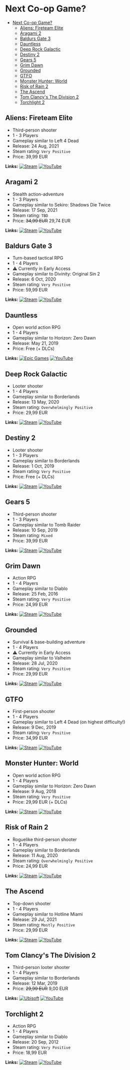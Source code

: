 # Next Co-op Game?

- [Next Co-op Game?](#next-co-op-game)
  * [Aliens: Fireteam Elite](#aliens-fireteam-elite)
  * [Aragami 2](#aragami-2)
  * [Baldurs Gate 3](#baldurs-gate-3)
  * [Dauntless](#dauntless)
  * [Deep Rock Galactic](#deep-rock-galactic)
  * [Destiny 2](#destiny-2)
  * [Gears 5](#gears-5)
  * [Grim Dawn](#grim-dawn)
  * [Grounded](#grounded)
  * [GTFO](#gtfo)
  * [Monster Hunter: World](#monster-hunter-world)
  * [Risk of Rain 2](#risk-of-rain-2)
  * [The Ascend](#the-ascend)
  * [Tom Clancy's The Division 2](#tom-clancys-the-division-2)
  * [Torchlight 2](#torchlight-2)

## Aliens: Fireteam Elite

* Third-person shooter
* 1 - 3 Players
* Gameplay similar to Left 4 Dead
* Release: 24 Aug, 2021
* Steam rating: `Very Positive`
* Price: 39,99 EUR

**Links:** [![Steam](https://img.shields.io/badge/steam-%23000000.svg?style=for-the-badge&logo=steam&logoColor=white)](https://store.steampowered.com/app/1549970/Aliens_Fireteam_Elite/) [![YouTube](https://img.shields.io/badge/Review-%23FF0000.svg?style=for-the-badge&logo=YouTube&logoColor=white)](https://www.youtube.com/watch?v=rM7eaxkkVGo)

## Aragami 2

* Stealth action-adventure
* 1 - 3 Players
* Gameplay similar to Sekiro: Shadows Die Twice
* Release: 17 Sep, 2021
* Steam rating: `TBD`
* Price: <s>34,99 EUR</s> 29,74 EUR

**Links:** [![Steam](https://img.shields.io/badge/steam-%23000000.svg?style=for-the-badge&logo=steam&logoColor=white)](https://store.steampowered.com/app/1158370/Aragami_2/) [![YouTube](https://img.shields.io/badge/Preview-%23FF0000.svg?style=for-the-badge&logo=YouTube&logoColor=white)](https://www.youtube.com/watch?v=EnFBtSC5gNA)

## Baldurs Gate 3

* Turn-based tactical RPG
* 1 - 4 Players
* :warning: Currently in Early Access
* Gameplay similar to Divinity: Original Sin 2
* Release: 6 Oct, 2020
* Steam rating: `Very Positive`
* Price: 59,99 EUR

**Links:** [![Steam](https://img.shields.io/badge/steam-%23000000.svg?style=for-the-badge&logo=steam&logoColor=white)](https://store.steampowered.com/app/1086940/Baldurs_Gate_3/) [![YouTube](https://img.shields.io/badge/Review-%23FF0000.svg?style=for-the-badge&logo=YouTube&logoColor=white)](https://www.youtube.com/watch?v=OgVvcGTuCjg)

## Dauntless

* Open world action RPG
* 1 - 4 Players
* Gameplay similar to Horizon: Zero Dawn
* Release: May 21, 2019
* Price: Free (+ DLCs)

**Links:** [![Epic Games](https://img.shields.io/badge/epicgames-%23313131.svg?style=for-the-badge&logo=epicgames&logoColor=white)](https://www.epicgames.com/store/de/p/dauntless?sub_id=phoenix_labs) [![YouTube](https://img.shields.io/badge/Review-%23FF0000.svg?style=for-the-badge&logo=YouTube&logoColor=white)](https://www.youtube.com/watch?v=3VWMmQ000TY)

## Deep Rock Galactic

* Looter shooter
* 1 - 4 Players
* Gameplay similar to Borderlands
* Release: 13 May, 2020
* Steam rating: `Overwhelmingly Positive`
* Price: 29,99 EUR

**Links:** [![Steam](https://img.shields.io/badge/steam-%23000000.svg?style=for-the-badge&logo=steam&logoColor=white)](https://store.steampowered.com/app/548430/Deep_Rock_Galactic/) [![YouTube](https://img.shields.io/badge/Review-%23FF0000.svg?style=for-the-badge&logo=YouTube&logoColor=white)](https://www.youtube.com/watch?v=To7EJR3VAMA)

## Destiny 2

* Looter shooter
* 1 - 3 Players
* Gameplay similar to Borderlands
* Release: 1 Oct, 2019
* Steam rating: `Very Positive`
* Price: Free (+ DLCs)

**Links:** [![Steam](https://img.shields.io/badge/steam-%23000000.svg?style=for-the-badge&logo=steam&logoColor=white)](https://store.steampowered.com/app/1085660/Destiny_2/) [![YouTube](https://img.shields.io/badge/Review-%23FF0000.svg?style=for-the-badge&logo=YouTube&logoColor=white)](https://www.youtube.com/watch?v=0km1nOUATJY)

## Gears 5

* Third-person shooter
* 1 - 3 Players
* Gameplay similar to Tomb Raider
* Release: 10 Sep, 2019
* Steam rating: `Mixed`
* Price: 39,99 EUR

**Links:** [![Steam](https://img.shields.io/badge/steam-%23000000.svg?style=for-the-badge&logo=steam&logoColor=white)](https://store.steampowered.com/app/1097840/Gears_5/) [![YouTube](https://img.shields.io/badge/Review-%23FF0000.svg?style=for-the-badge&logo=YouTube&logoColor=white)](https://www.youtube.com/watch?v=nCV9qB7suho)

## Grim Dawn

* Action RPG
* 1 - 4 Players
* Gameplay similar to Diablo
* Release: 25 Feb, 2016
* Steam rating: `Very Positive`
* Price: 24,99 EUR

**Links:** [![Steam](https://img.shields.io/badge/steam-%23000000.svg?style=for-the-badge&logo=steam&logoColor=white)](https://store.steampowered.com/app/219990/Grim_Dawn/) [![YouTube](https://img.shields.io/badge/Review-%23FF0000.svg?style=for-the-badge&logo=YouTube&logoColor=white)](https://www.youtube.com/watch?v=utosY8VCUdk)

## Grounded

* Survival & base-building adventure
* 1 - 4 Players
* :warning: Currently in Early Access
* Gameplay similar to Valheim
* Release: 28 Jul, 2020
* Steam rating: `Very Positive`
* Price: 29,99 EUR

**Links:** [![Steam](https://img.shields.io/badge/steam-%23000000.svg?style=for-the-badge&logo=steam&logoColor=white)](https://store.steampowered.com/app/962130/Grounded/) [![YouTube](https://img.shields.io/badge/Review-%23FF0000.svg?style=for-the-badge&logo=YouTube&logoColor=white)](https://www.youtube.com/watch?v=81-yOtAekHE)

## GTFO

* First-person shooter
* 1 - 4 Players
* Gameplay similar to Left 4 Dead (on highest difficulty!)
* Release: 9 Dec, 2019
* Steam rating: `Very Positive`
* Price: 34,99 EUR

**Links:** [![Steam](https://img.shields.io/badge/steam-%23000000.svg?style=for-the-badge&logo=steam&logoColor=white)](https://store.steampowered.com/app/493520/GTFO/) [![YouTube](https://img.shields.io/badge/Review-%23FF0000.svg?style=for-the-badge&logo=YouTube&logoColor=white)](https://www.youtube.com/watch?v=a4huvCRIKPI)

## Monster Hunter: World

* Open world action RPG
* 1 - 4 Players
* Gameplay similar to Horizon: Zero Dawn
* Release: 9 Aug, 2018
* Steam rating: `Very Positive`
* Price: 29,99 EUR (+ DLCs)

**Links:** [![Steam](https://img.shields.io/badge/steam-%23000000.svg?style=for-the-badge&logo=steam&logoColor=white)](https://store.steampowered.com/app/582010/Monster_Hunter_World/) [![YouTube](https://img.shields.io/badge/Review-%23FF0000.svg?style=for-the-badge&logo=YouTube&logoColor=white)](https://www.youtube.com/watch?v=HBxeTJusD2M)

## Risk of Rain 2

* Roguelike third-person shooter
* 1 - 4 Players
* Gameplay similar to Borderlands
* Release: 11 Aug, 2020
* Steam rating: `Overwhelmingly Positive`
* Price: 24,99 EUR

**Links:** [![Steam](https://img.shields.io/badge/steam-%23000000.svg?style=for-the-badge&logo=steam&logoColor=white)](https://store.steampowered.com/app/632360/Risk_of_Rain_2/) [![YouTube](https://img.shields.io/badge/Review-%23FF0000.svg?style=for-the-badge&logo=YouTube&logoColor=white)](https://www.youtube.com/watch?v=ijC-T_Htk_4)

## The Ascend

* Top-down shooter
* 1 - 4 Players
* Gameplay similar to Hotline Miami
* Release: 29 Jul, 2021
* Steam rating: `Mostly Positive`
* Price: 29,99 EUR

**Links:** [![Steam](https://img.shields.io/badge/steam-%23000000.svg?style=for-the-badge&logo=steam&logoColor=white)](https://store.steampowered.com/app/979690/The_Ascent/) [![YouTube](https://img.shields.io/badge/Review-%23FF0000.svg?style=for-the-badge&logo=YouTube&logoColor=white)](https://www.youtube.com/watch?v=J383fXz2o7E)

## Tom Clancy's The Division 2

* Third-person looter shooter
* 1 - 4 Players
* Gameplay similar to Borderlands
* Release: 12 Mar, 2019
* Price: <s>29,99 EUR</s> 9,00 EUR

**Links:** [![Ubisoft](https://img.shields.io/badge/Ubisoft-%23F5F5F5.svg?style=for-the-badge&logo=Ubisoft&logoColor=black)](https://store.ubi.com/de/tom-clancy-s-the-division-2-tm-/5b06a3984e0165fa45ffdcc5.html) [![YouTube](https://img.shields.io/badge/Review-%23FF0000.svg?style=for-the-badge&logo=YouTube&logoColor=white)](https://www.youtube.com/watch?v=pUHioh9AsDo)

## Torchlight 2

* Action RPG
* 1 - 4 Players
* Gameplay similar to Diablo
* Release: 20 Sep, 2012
* Steam rating: `Very Positive`
* Price: 18,99 EUR

**Links:** [![Steam](https://img.shields.io/badge/steam-%23000000.svg?style=for-the-badge&logo=steam&logoColor=white)](https://store.steampowered.com/app/200710/Torchlight_II/) [![YouTube](https://img.shields.io/badge/Review-%23FF0000.svg?style=for-the-badge&logo=YouTube&logoColor=white)](https://www.youtube.com/watch?v=orGKxlqTOHU)
